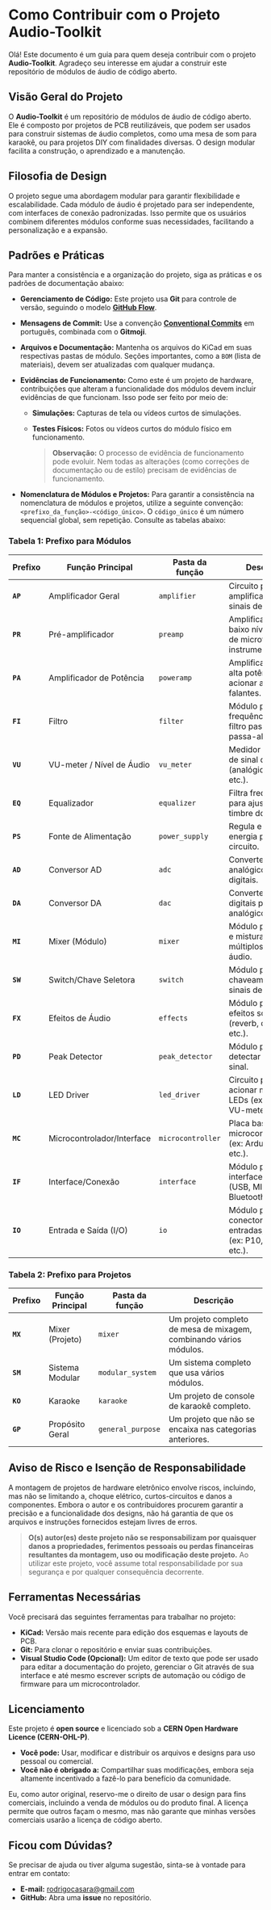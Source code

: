 # Como Contribuir com o Projeto Audio-Toolkit

Olá! Este documento é um guia para quem deseja contribuir com o projeto **Audio-Toolkit**. Agradeço seu interesse em ajudar a construir este repositório de módulos de áudio de código aberto.

## Visão Geral do Projeto

O **Audio-Toolkit** é um repositório de módulos de áudio de código aberto. Ele é composto por projetos de PCB reutilizáveis, que podem ser usados para construir sistemas de áudio completos, como uma mesa de som para karaokê, ou para projetos DIY com finalidades diversas. O design modular facilita a construção, o aprendizado e a manutenção.

## Filosofia de Design

O projeto segue uma abordagem modular para garantir flexibilidade e escalabilidade. Cada módulo de áudio é projetado para ser independente, com interfaces de conexão padronizadas. Isso permite que os usuários combinem diferentes módulos conforme suas necessidades, facilitando a personalização e a expansão.

## Padrões e Práticas

Para manter a consistência e a organização do projeto, siga as práticas e os padrões de documentação abaixo:

- **Gerenciamento de Código:** Este projeto usa **Git** para controle de versão, seguindo o modelo [**GitHub Flow**](docs/github-flow.md).
- **Mensagens de Commit:** Use a convenção [**Conventional Commits**](docs/conventional-commits.md) em português, combinada com o **Gitmoji**.
- **Arquivos e Documentação:** Mantenha os arquivos do KiCad em suas respectivas pastas de módulo. Seções importantes, como a `BOM` (lista de materiais), devem ser atualizadas com qualquer mudança.
- **Evidências de Funcionamento:** Como este é um projeto de hardware, contribuições que alteram a funcionalidade dos módulos devem incluir evidências de que funcionam. Isso pode ser feito por meio de:
  - **Simulações:** Capturas de tela ou vídeos curtos de simulações.
  - **Testes Físicos:** Fotos ou vídeos curtos do módulo físico em funcionamento.

    > **Observação:** O processo de evidência de funcionamento pode evoluir. Nem todas as alterações (como correções de documentação ou de estilo) precisam de evidências de funcionamento.

- **Nomenclatura de Módulos e Projetos:** Para garantir a consistência na nomenclatura de módulos e projetos, utilize a seguinte convenção: `<prefixo_da_função>-<código_único>`. O `código_único` é um número sequencial global, sem repetição. Consulte as tabelas abaixo:

### **Tabela 1: Prefixo para Módulos**

| Prefixo  | Função Principal           | Pasta da função   | Descrição                                                             |
| -------- | -------------------------- | ----------------- | --------------------------------------------------------------------- |
| **`AP`** | Amplificador Geral	        | `amplifier`       | Circuito para amplificação de sinais de áudio.                        |
| **`PR`** | Pré-amplificador           | `preamp`          | Amplifica sinais de baixo nível, como de microfones ou instrumentos.  |
| **`PA`** | Amplificador de Potência   | `poweramp`        | Amplificador de alta potência para acionar alto-falantes.             |
| **`FI`** | Filtro                     | `filter`          | Módulo para filtrar frequências (ex: filtro passa-baixa, passa-alta). |
| **`VU`** | VU-meter / Nível de Áudio  | `vu_meter`        | Medidor de nível de sinal de áudio (analógico, LED, etc.).            |
| **`EQ`** | Equalizador                | `equalizer`       | Filtra frequências para ajustar o timbre do áudio.                    |
| **`PS`** | Fonte de Alimentação       | `power_supply`    | Regula e fornece energia para o circuito.                             |
| **`AD`** | Conversor AD               | `adc`             | Converte sinais analógicos para digitais.                             |
| **`DA`** | Conversor DA               | `dac`             | Converte sinais digitais para analógicos.                             |
| **`MI`** | Mixer (Módulo)             | `mixer`           | Módulo para somar e misturar múltiplos sinais de áudio.               |
| **`SW`** | Switch/Chave Seletora      | `switch`          | Módulo para chaveamento entre sinais de áudio.                        |
| **`FX`** | Efeitos de Áudio           | `effects`         | Módulo para efeitos sonoros (reverb, delay, etc.).                    |
| **`PD`** | Peak Detector              | `peak_detector`   | Módulo para detectar picos de sinal.                                  |
| **`LD`** | LED Driver                 | `led_driver`      | Circuito para acionar múltiplos LEDs (ex: para VU-meter).             |
| **`MC`** | Microcontrolador/Interface | `microcontroller` | Placa base para microcontroladores (ex: Arduino, ESP, etc.).          |
| **`IF`** | Interface/Conexão          | `interface`       | Módulo para interfaces de áudio (USB, MIDI, Bluetooth, etc.).         |
| **`IO`** | Entrada e Saída (I/O)      | `io`              | Módulo para conectores e entradas/saídas (ex: P10, XLR, etc.).        |

### **Tabela 2: Prefixo para Projetos**

| Prefixo  | Função Principal | Pasta da função   | Descrição                                                          |
| -------- | -----------------| ----------------- | ------------------------------------------------------------------ |
| **`MX`** | Mixer (Projeto)  | `mixer`           | Um projeto completo de mesa de mixagem, combinando vários módulos. |
| **`SM`** | Sistema Modular  | `modular_system`  | Um sistema completo que usa vários módulos.                        |
| **`KO`** | Karaoke          | `karaoke`         | Um projeto de console de karaokê completo.                         |
| **`GP`** | Propósito Geral  | `general_purpose` | Um projeto que não se encaixa nas categorias anteriores.           |

## Aviso de Risco e Isenção de Responsabilidade

A montagem de projetos de hardware eletrônico envolve riscos, incluindo, mas não se limitando a, choque elétrico, curtos-circuitos e danos a componentes. Embora o autor e os contribuidores procurem garantir a precisão e a funcionalidade dos designs, não há garantia de que os arquivos e instruções fornecidos estejam livres de erros.

> **O(s) autor(es) deste projeto não se responsabilizam por quaisquer danos a propriedades, ferimentos pessoais ou perdas financeiras resultantes da montagem, uso ou modificação deste projeto.** Ao utilizar este projeto, você assume total responsabilidade por sua segurança e por qualquer consequência decorrente.

## Ferramentas Necessárias

Você precisará das seguintes ferramentas para trabalhar no projeto:

- **KiCad:** Versão mais recente para edição dos esquemas e layouts de PCB.
- **Git:** Para clonar o repositório e enviar suas contribuições.
- **Visual Studio Code (Opcional):** Um editor de texto que pode ser usado para editar a documentação do projeto, gerenciar o Git através de sua interface e até mesmo escrever scripts de automação ou código de firmware para um microcontrolador.

## Licenciamento

Este projeto é **open source** e licenciado sob a **CERN Open Hardware Licence (CERN-OHL-P)**.

- **Você pode:** Usar, modificar e distribuir os arquivos e designs para uso pessoal ou comercial.
- **Você não é obrigado a:** Compartilhar suas modificações, embora seja altamente incentivado a fazê-lo para benefício da comunidade.

Eu, como autor original, reservo-me o direito de usar o design para fins comerciais, incluindo a venda de módulos ou do produto final. A licença permite que outros façam o mesmo, mas não garante que minhas versões comerciais usarão a licença de código aberto.

## Ficou com Dúvidas?

Se precisar de ajuda ou tiver alguma sugestão, sinta-se à vontade para entrar em contato:

- **E-mail:** <rodrigocasara@gmail.com>
- **GitHub:** Abra uma **issue** no repositório.
